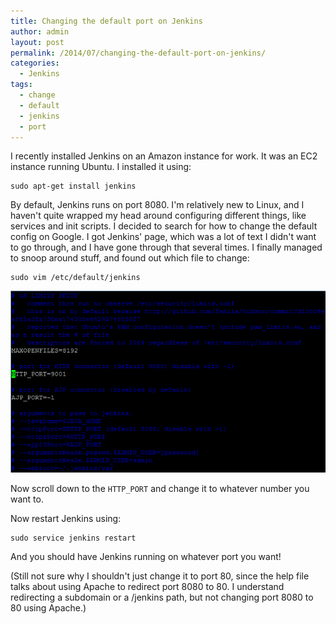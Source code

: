 ```yaml
---
title: Changing the default port on Jenkins
author: admin
layout: post
permalink: /2014/07/changing-the-default-port-on-jenkins/
categories:
  - Jenkins
tags:
  - change
  - default
  - jenkins
  - port
---
```


I recently installed Jenkins on an Amazon instance for work. It was an EC2 instance running Ubuntu. I installed it using:

```
sudo apt-get install jenkins
```

By default, Jenkins runs on port 8080. I'm relatively new to Linux, and I haven't quite wrapped my head around configuring different things, like services and init scripts. I decided to search for how to change the default config on Google. I got Jenkins' page, which was a lot of text I didn't want to go through, and I have gone through that several times. I finally managed to snoop around stuff, and found out which file to change:

```
sudo vim /etc/default/jenkins
```

![IT'S OVER 9000! Change the HTTP_PORT value to whatever you need to.](/assets/images/2014/07/jenkins_port_screenshot.png)


Now scroll down to the `HTTP_PORT` and change it to whatever number you want to.

Now restart Jenkins using:

```
sudo service jenkins restart
```

And you should have Jenkins running on whatever port you want!

(Still not sure why I shouldn't just change it to port 80, since the help file talks about using Apache to redirect port 8080 to 80. I understand redirecting a subdomain or a /jenkins path, but not changing port 8080 to 80 using Apache.)
